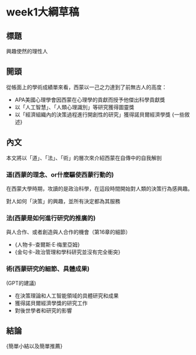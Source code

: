 
# week1大綱草稿

## 標題
興趣使然的理性人

## 開頭
從帳面上的學術成績單來看，西蒙以一己之力達到了前無古人的高度：
- APA美國心理學會因西蒙在心理學的貢獻而授予他傑出科學貢獻獎
- 以「人工智慧」、「人類心理識別」等研究獲得圖靈獎
- 以「經濟組織內的決策過程進行開創性的研究」獲得諾貝爾經濟學獎
{一些敘述}

## 內文
本文將以「道」、「法」、「術」的層次來介紹西蒙在自傳中的自我解剖

### 道(西蒙的理念、or什麼驅使西蒙行動的)
在西蒙大學時期，攻讀的是政治科學，在這段時間開始對人類的決策行為感興趣。


對人如何「決策」的興趣，並所有決定都為其服務

### 法(西蒙是如何進行研究的推廣的)
與人合作、或者創造與人合作的機會（第16章的細節）
- {人物卡-查爾斯·E·梅里亞姆}
- {金句卡-政治管理和學科研究並沒有完全衝突}

### 術(西蒙研究的細節、具體成果)
(GPT的建議)
- 在決策理論和人工智能領域的具體研究和成果
- 獲得諾貝爾經濟學獎的研究工作
- 對後世學者和研究的影響

## 結論
{簡單小結以及簡單推薦}